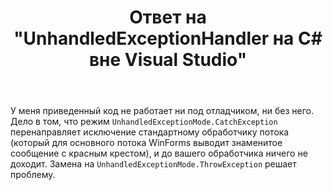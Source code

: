 ﻿---
title: "Ответ на \"UnhandledExceptionHandler на C# вне Visual Studio\""
se.owner.user_id: 240512
se.owner.display_name: "MSDN.WhiteKnight"
se.owner.link: "https://ru.stackoverflow.com/users/240512/msdn-whiteknight"
se.answer_id: 872783
se.question_id: 872684
se.post_type: answer
se.is_accepted: False
---
<p>У меня приведенный код не работает ни под отладчиком, ни без него. Дело в том, что режим <code>UnhandledExceptionMode.CatchException</code> перенаправляет исключение стандартному обработчику потока (который для основного потока WinForms выводит знаменитое сообщение с красным крестом), и до вашего обработчика ничего не доходит. Замена на <code>UnhandledExceptionMode.ThrowException</code> решает проблему.</p>
